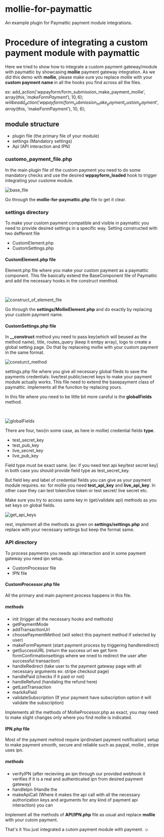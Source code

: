 # mollie-for-paymattic
An example plugin for Paymattic payment module integrations.

# Procedure of integrating a custom payment module with paymattic
Here we tried to show how to integrate a custom payment gateway/module with paymattic by showcasing <b>mollie</b> payment gateway integration.
As we did this demo with <b>mollie</b>, please make sure you replace mollie with your <b>custom payment name </b> in all the hooks you find across all the files.

ex: add_action('wppayform/form_submission_make_payment_mollie', array($this, 'makeFormPayment'), 10, 6); wiil be add_action('wppayform/form_submission_make_payment_custom_payment', array($this, 'makeFormPayment'), 10, 6);

## module structure
- plugin file (the primary file of your module)
- settings (Mandatory settings)
- Api (API interaction and IPN)

### customo_payment_file.php
In the main plugin file of the custom payment you need to do some mandatory checks and use the desired <b>wppayform_loaded</b> hook to trigger integrating your custome module. 

![base_file](base_file.png)

Go through the <b>mollie-for-paymattic.php</b> file to get it clear.


### settings directory
To make your custom payment compatible and visible in paymattic you need to provide desired settings in a specific way. Setting constructed with two defferent file
- CustomElement.php
- CustomSettings.php

#### CustomElement.php file
Element.php file where you make your custom payment as a paymattic component. This file basically extend the BaseComponent file of Paymattic and add the 
necessary hooks in the construct menthod.

</br>

![construct_of_element_file](construct_of_element_file.png)

Go through the <b>settings/MollieElement.php</b> and do exactly by replacing your custom payment name.

#### CustomSettings.php file

In <b>__construct</b> method you need to pass key(which will beused as the method name), title, routes_query (keep it emtpy array), logo to create a global setting page. Do that by replaceing mollie with your custom payment in the same format.

![consturct_method](setting_construct.png)


settings.php file where you give all necessary global fileds to save the payments credentials: live/test public/secret keys to make your payment module actually works. This file need to extend the basepayment class of paymattic. implements all the function by replacing yours.

In this file where you need to be little bit more careful is the <b>globalFields</b> method.

</br>

![globalFields](global_fields.png)

There are four, two(in some case, as here in mollie) credential fields <b>type</b>.
- test_secret_key
- test_pub_key
- live_secret_key
- live_pub_key

Field type must be exact same. [ex: if you need test api key/test secret key] in both case you should provide field type as test_secret_key.

But field key and label of credential fields you can give as your payment module requires. ex: for mollie you need <b>test_api_key</b> and <b>live_api_key</b>. In other case they can test token/live token or test secret/ live secret etc.

Make sure you try to access same key in (get/validate api) methods as you set keys on global fields.

![get_api_keys](globalFields.png)

rest, implement all the methods as given on <b>settings/settings.php</b> and replace with your necessary settings but keep the format same.

### API directory
To process payments you needs api interaction and in some payment gateway you need ipn setup.
- CustomProcessor file
- IPN file

#### CustomProcessor.php file
All the primary and main payment process happens in this file.

##### methods
- init (trigger all the necessary hooks and methods)
- getPaymentMode 
- addTransactionUrl
- choosePaymentMethod (wiil select this payment  method if selected by user)
- makeFormPayment (start payment process by triggering handleredirect)
- getSuccessURL (return the success url we get form formConfirmationsettings where we nned to redirect the user after successful transaction)
- handleRedirect (take user to the payment gateway page with all necessary arguments ex: stripe checkout page)
- handlePaid (checks if it paid or not)
- handleRefund (handaling the refund here)
- getLastTransaction
- markAsPaid
- validateSubscription (If your payment have subscription option it will validate the subscription)

Implements all the methods of MollieProcessor.php as exact, you may need to make slight changes only where you find mollie is indicated.

#### IPN.php file
Most of the payment mehtod require ipn(Instant payment notification) setup to make payment smooth, secure and reliable such as paypal, mollie , stripe uses ipn.

##### methods
- verifyIPN (after recieviing an ipn through our provided webhook it verifies if it is a real and authenticated ipn from desired payment gateway)
- handleIpn (Handle the 
- makeApiCall (Where it makes the api call with all the necessary authorization keys and arguments for any kind of payment api interaction) you can 

Implement all the methods of <b>API/IPN.php</b> file as usual and replace <b>mollie</b> with your cutom payment.

That's it You just integrated a cutom payment module with payment. :relaxed:


